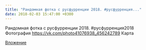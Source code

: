 ```yaml
---
title: "Рандомная фотка с русфурренции 2018. #русфурренция..."
date: 2018-02-03 15:47:00 +0300
---
```


Рандомная фотка с русфурренции 2018. #русфурренция2018
Фотография
https://vk.com/photo41076938_456242789
Карта

[Вложение](https://vk.com/photo41076938_456242789)
